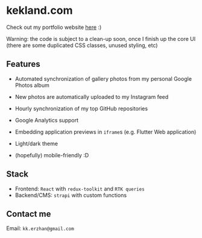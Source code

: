 # kekland.com

Check out my portfolio website [here](https://kekland.com) :)

Warning: the code is subject to a clean-up soon, once I finish up the core UI (there are some duplicated CSS classes, unused styling, etc)

## Features

- Automated synchronization of gallery photos from my personal Google Photos album

- New photos are automatically uploaded to my Instagram feed

- Hourly synchronization of my top GitHub repositories

- Google Analytics support

- Embedding application previews in `iframe`s (e.g. Flutter Web application)

- Light/dark theme

- (hopefully) mobile-friendly :D

## Stack

- Frontend: `React` with `redux-toolkit` and `RTK queries`
- Backend/CMS: `strapi` with custom functions

## Contact me

Email: `kk.erzhan@gmail.com`
